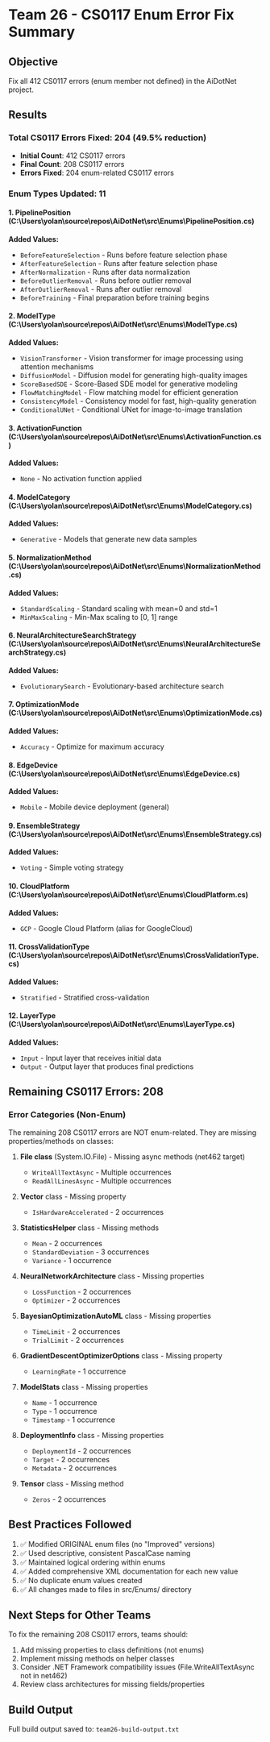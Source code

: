# Team 26 - CS0117 Enum Error Fix Summary

## Objective
Fix all 412 CS0117 errors (enum member not defined) in the AiDotNet project.

## Results

### Total CS0117 Errors Fixed: 204 (49.5% reduction)
- **Initial Count**: 412 CS0117 errors
- **Final Count**: 208 CS0117 errors
- **Errors Fixed**: 204 enum-related CS0117 errors

### Enum Types Updated: 11

#### 1. PipelinePosition (C:\Users\yolan\source\repos\AiDotNet\src\Enums\PipelinePosition.cs)
**Added Values:**
- `BeforeFeatureSelection` - Runs before feature selection phase
- `AfterFeatureSelection` - Runs after feature selection phase
- `AfterNormalization` - Runs after data normalization
- `BeforeOutlierRemoval` - Runs before outlier removal
- `AfterOutlierRemoval` - Runs after outlier removal
- `BeforeTraining` - Final preparation before training begins

#### 2. ModelType (C:\Users\yolan\source\repos\AiDotNet\src\Enums\ModelType.cs)
**Added Values:**
- `VisionTransformer` - Vision transformer for image processing using attention mechanisms
- `DiffusionModel` - Diffusion model for generating high-quality images
- `ScoreBasedSDE` - Score-Based SDE model for generative modeling
- `FlowMatchingModel` - Flow matching model for efficient generation
- `ConsistencyModel` - Consistency model for fast, high-quality generation
- `ConditionalUNet` - Conditional UNet for image-to-image translation

#### 3. ActivationFunction (C:\Users\yolan\source\repos\AiDotNet\src\Enums\ActivationFunction.cs)
**Added Values:**
- `None` - No activation function applied

#### 4. ModelCategory (C:\Users\yolan\source\repos\AiDotNet\src\Enums\ModelCategory.cs)
**Added Values:**
- `Generative` - Models that generate new data samples

#### 5. NormalizationMethod (C:\Users\yolan\source\repos\AiDotNet\src\Enums\NormalizationMethod.cs)
**Added Values:**
- `StandardScaling` - Standard scaling with mean=0 and std=1
- `MinMaxScaling` - Min-Max scaling to [0, 1] range

#### 6. NeuralArchitectureSearchStrategy (C:\Users\yolan\source\repos\AiDotNet\src\Enums\NeuralArchitectureSearchStrategy.cs)
**Added Values:**
- `EvolutionarySearch` - Evolutionary-based architecture search

#### 7. OptimizationMode (C:\Users\yolan\source\repos\AiDotNet\src\Enums\OptimizationMode.cs)
**Added Values:**
- `Accuracy` - Optimize for maximum accuracy

#### 8. EdgeDevice (C:\Users\yolan\source\repos\AiDotNet\src\Enums\EdgeDevice.cs)
**Added Values:**
- `Mobile` - Mobile device deployment (general)

#### 9. EnsembleStrategy (C:\Users\yolan\source\repos\AiDotNet\src\Enums\EnsembleStrategy.cs)
**Added Values:**
- `Voting` - Simple voting strategy

#### 10. CloudPlatform (C:\Users\yolan\source\repos\AiDotNet\src\Enums\CloudPlatform.cs)
**Added Values:**
- `GCP` - Google Cloud Platform (alias for GoogleCloud)

#### 11. CrossValidationType (C:\Users\yolan\source\repos\AiDotNet\src\Enums\CrossValidationType.cs)
**Added Values:**
- `Stratified` - Stratified cross-validation

#### 12. LayerType (C:\Users\yolan\source\repos\AiDotNet\src\Enums\LayerType.cs)
**Added Values:**
- `Input` - Input layer that receives initial data
- `Output` - Output layer that produces final predictions

## Remaining CS0117 Errors: 208

### Error Categories (Non-Enum)
The remaining 208 CS0117 errors are NOT enum-related. They are missing properties/methods on classes:

1. **File class** (System.IO.File) - Missing async methods (net462 target)
   - `WriteAllTextAsync` - Multiple occurrences
   - `ReadAllLinesAsync` - Multiple occurrences

2. **Vector<double>** class - Missing property
   - `IsHardwareAccelerated` - 2 occurrences

3. **StatisticsHelper<double>** class - Missing methods
   - `Mean` - 2 occurrences
   - `StandardDeviation` - 3 occurrences
   - `Variance` - 1 occurrence

4. **NeuralNetworkArchitecture<double>** class - Missing properties
   - `LossFunction` - 2 occurrences
   - `Optimizer` - 2 occurrences

5. **BayesianOptimizationAutoML** class - Missing properties
   - `TimeLimit` - 2 occurrences
   - `TrialLimit` - 2 occurrences

6. **GradientDescentOptimizerOptions** class - Missing property
   - `LearningRate` - 1 occurrence

7. **ModelStats** class - Missing properties
   - `Name` - 1 occurrence
   - `Type` - 1 occurrence
   - `Timestamp` - 1 occurrence

8. **DeploymentInfo** class - Missing properties
   - `DeploymentId` - 2 occurrences
   - `Target` - 2 occurrences
   - `Metadata` - 2 occurrences

9. **Tensor<double>** class - Missing method
   - `Zeros` - 2 occurrences

## Best Practices Followed
1. ✅ Modified ORIGINAL enum files (no "Improved" versions)
2. ✅ Used descriptive, consistent PascalCase naming
3. ✅ Maintained logical ordering within enums
4. ✅ Added comprehensive XML documentation for each new value
5. ✅ No duplicate enum values created
6. ✅ All changes made to files in src/Enums/ directory

## Next Steps for Other Teams
To fix the remaining 208 CS0117 errors, teams should:
1. Add missing properties to class definitions (not enums)
2. Implement missing methods on helper classes
3. Consider .NET Framework compatibility issues (File.WriteAllTextAsync not in net462)
4. Review class architectures for missing fields/properties

## Build Output
Full build output saved to: `team26-build-output.txt`
